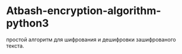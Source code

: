 # Atbash-encryption-algorithm-python3
простой алгоритм для шифрования и
дешифровки зашифрованого текста.

